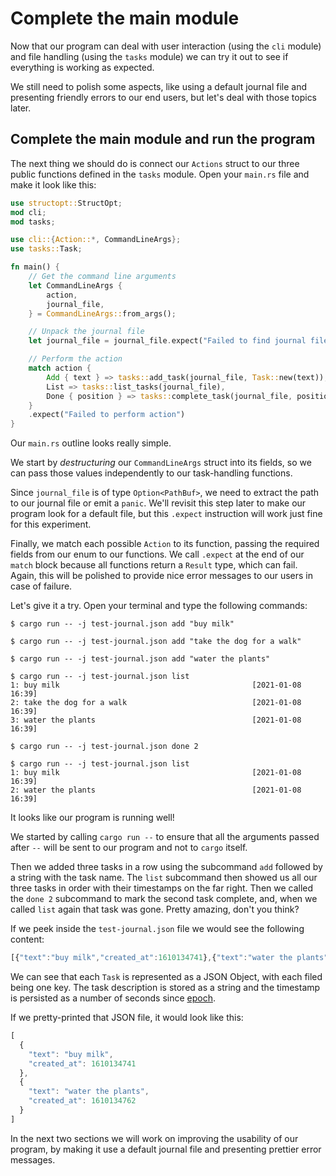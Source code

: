 # Complete the main module

Now that our program can deal with user interaction (using the `cli` module) and file handling
(using the `tasks` module) we can try it out to see if everything is working as expected.

We still need to polish some aspects, like using a default journal file and presenting friendly errors to our end users, but let's deal with those topics later.

## Complete the main module and run the program

The next thing we should do is connect our `Actions` struct to our three public functions defined in the `tasks` module. Open your `main.rs` file and make it look like this:

```rust
use structopt::StructOpt;
mod cli;
mod tasks;

use cli::{Action::*, CommandLineArgs};
use tasks::Task;

fn main() {
    // Get the command line arguments
    let CommandLineArgs {
        action,
        journal_file,
    } = CommandLineArgs::from_args();

    // Unpack the journal file
    let journal_file = journal_file.expect("Failed to find journal file");

    // Perform the action
    match action {
        Add { text } => tasks::add_task(journal_file, Task::new(text)),
        List => tasks::list_tasks(journal_file),
        Done { position } => tasks::complete_task(journal_file, position),
    }
    .expect("Failed to perform action")
}

```

Our `main.rs` outline looks really simple.

We start by *destructuring* our `CommandLineArgs` struct into its fields, so we can pass those
values independently to our task-handling functions.

Since `journal_file` is of type `Option<PathBuf>`, we need to extract the path to our journal file or emit a `panic`. We'll revisit this step later to make our program look for a default file, but this `.expect` instruction will work just fine for this experiment.

Finally, we match each possible `Action` to its function, passing the required fields from our enum to our functions. We call `.expect` at the end of our `match` block because all functions return a `Result` type, which can fail. Again, this will be polished to provide nice error messages to our users in case of failure.

Let's give it a try. Open your terminal and type the following commands:

```output
$ cargo run -- -j test-journal.json add "buy milk"

$ cargo run -- -j test-journal.json add "take the dog for a walk"

$ cargo run -- -j test-journal.json add "water the plants"

$ cargo run -- -j test-journal.json list
1: buy milk                                           [2021-01-08 16:39]
2: take the dog for a walk                            [2021-01-08 16:39]
3: water the plants                                   [2021-01-08 16:39]

$ cargo run -- -j test-journal.json done 2

$ cargo run -- -j test-journal.json list
1: buy milk                                           [2021-01-08 16:39]
2: water the plants                                   [2021-01-08 16:39]
```

It looks like our program is running well!

We started by calling `cargo run --` to ensure that all the arguments passed after `--` will be sent to our program and not to `cargo` itself.

Then we added three tasks in a row using the subcommand `add` followed by a string with the task name. The `list` subcommand then showed us all our three tasks in order with their timestamps on the far right. Then we called the `done 2` subcommand to mark the second task complete, and, when we called `list` again that task was gone. Pretty amazing, don't you think?

If we peek inside the `test-journal.json` file we would see the following content:

```js
[{"text":"buy milk","created_at":1610134741},{"text":"water the plants","created_at":1610134762}]
```

We can see that each `Task` is represented as a JSON Object, with each filed being one key. The task description is stored as a string and the timestamp is persisted as a number of seconds since [epoch](https://en.wikipedia.org/wiki/Epoch_(computing)).

If we pretty-printed that JSON file, it would look like this:

```js
[
  {
    "text": "buy milk",
    "created_at": 1610134741
  },
  {
    "text": "water the plants",
    "created_at": 1610134762
  }
]
```

In the next two sections we will work on improving the usability of our program, by making it use a default journal file and presenting prettier error messages.
